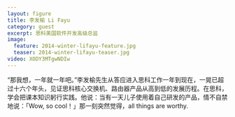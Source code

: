 ```yaml
---
layout: figure
title: 李发榆 Li Fayu
category: guest
excerpt: 思科美国软件开发高级总监
image:
  feature: 2014-winter-lifayu-feature.jpg
  teaser: 2014-winter-lifayu-teaser.jpg
video: XODY3MTgwNDIw
---
```


“那我想，一年就一年吧。”李发榆先生从答应进入思科工作一年到现在，一晃已超过十六个年头，见证思科核心交换机、路由器产品从高到低的发展历程。在思科，学会把课本知识躬行实践。他说：当有一天儿子使用着自己研发的产品，情不自禁地说：「Wow, so cool！」那一刻突然觉得，all things are worthy.